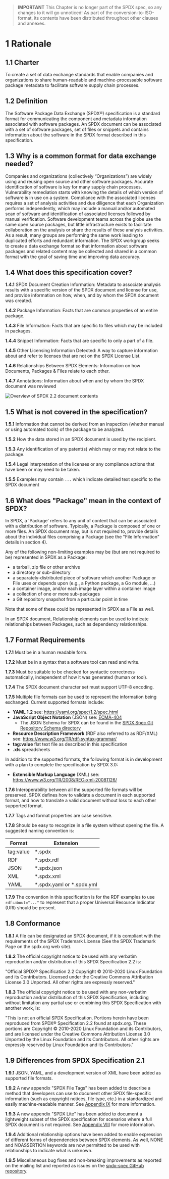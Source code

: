 > **IMPORTANT** This Chapter is no longer part of the SPDX spec, so any changes to it will go unnoticed! As part of the conversion-to-ISO-format, its contents have been distributed throughout other clauses and annexes.


# 1 Rationale

## 1.1 Charter <a name="1.1"></a>

To create a set of data exchange standards that enable companies and organizations to share human-readable and machine-processable software package metadata to facilitate software supply chain processes.

## 1.2 Definition <a name="1.2"></a>

The Software Package Data Exchange (SPDX®) specification is a standard format for communicating the component and metadata information associated with software packages. An SPDX document can be associated with a set of software packages, set of files or snippets and contains information about the software in the SPDX format described in this specification.

## 1.3 Why is a common format for data exchange needed? <a name="1.3"></a>

Companies and organizations (collectively “Organizations”) are widely using and reusing open source and other software packages.  Accurate identification of software is key for many supply chain processes.  Vulnerability remediation starts with knowing the details of which version of software is in use on a system. Compliance with the associated licenses requires a set of analysis activities and due diligence that each Organization performs independently, which may include a manual and/or automated scan of software and identification of associated licenses followed by manual verification. Software development teams across the globe use the same open source packages, but little infrastructure exists to facilitate collaboration on the analysis or share the results of these analysis activities. As a result, many groups are performing the same work leading to duplicated efforts and redundant information. The SPDX workgroup seeks to create a data exchange format so that information about software packages and related content may be collected and shared in a common format with the goal of saving time and improving data accuracy.

## 1.4 What does this specification cover? <a name="1.4"></a>

**1.4.1** SPDX Document Creation Information: Metadata to associate analysis results with a specific version of the SPDX document and license for use, and provide information on how, when, and by whom the SPDX document was created.

**1.4.2** Package Information: Facts that are common properties of an entire package.

**1.4.3** File Information: Facts that are specific to files which may be included in packages.

**1.4.4** Snippet Information: Facts that are specific to only a part of a file.

**1.4.5** Other Licensing Information Detected: A way to capture information about and refer to licenses that are not on the SPDX License List.

**1.4.6** Relationships Between SPDX Elements: Information on how Documents, Packages & Files relate to each other.

**1.4.7** Annotations: Information about when and by whom the SPDX document was reviewed

![Overview of SPDX 2.2 document contents](img/spdx-2.2-document.png)

## 1.5 What is not covered in the specification? <a name="1.5"></a>

**1.5.1** Information that cannot be derived from an inspection (whether manual or using automated tools) of the package to be analyzed.

**1.5.2** How the data stored in an SPDX document is used by the recipient.

**1.5.3** Any identification of any patent(s) which may or may not relate to the package.

**1.5.4** Legal interpretation of the licenses or any compliance actions that have been or may need to be taken.

**1.5.5** Examples may contain `...` which indicate detailed text specific to the SPDX document

## 1.6 What does "Package" mean in the context of SPDX? <a name="1.6"></a>

In SPDX, a 'Package' refers to any unit of content that can be associated with a distribution of software. Typically, a Package is composed of one or more files. An SPDX document may, but is not required to, provide details about the individual files comprising a Package (see the "File Information" details in section 4).

Any of the following non-limiting examples may be (but are not required to be) represented in SPDX as a Package:

* a tarball, zip file or other archive
* a directory or sub-directory
* a separately-distributed piece of software which another Package or File uses or depends upon (e.g., a Python package, a Go module, ...)
* a container image, and/or each image layer within a container image
* a collection of one or more sub-packages
* a Git repository snapshot from a particular point in time

Note that some of these could be represented in SPDX as a File as well.

In an SPDX document, Relationship elements can be used to indicate relationships between Packages, such as dependency relationships.

## 1.7 Format Requirements <a name="1.7"></a>

**1.7.1** Must be in a human readable form.

**1.7.2** Must be in a syntax that a software tool can read and write.

**1.7.3** Must be suitable to be checked for syntactic correctness automatically, independent of how it was generated (human or tool).

**1.7.4** The SPDX document character set must support UTF-8 encoding.

**1.7.5** Multiple file formats can be used to represent the information being exchanged.   Current supported formats include:

* **YAML 1.2** see: <https://yaml.org/spec/1.2/spec.html>
* **JavaScript Object Notation** (JSON) see: [ECMA-404](https://www.ecma-international.org/publications/files/ECMA-ST/ECMA-404.pdf)
    * The JSON Schema for SPDX can be found in the [SPDX Spec Git Repository Schema directory](https://github.com/spdx/spdx-spec/blob/master/schemas/spdx-schema.json)
* **Resource Description Framework** (RDF also referred to as RDF/XML) see: <https://www.w3.org/TR/rdf-syntax-grammar/>
* **tag:value** flat text file as described in this specification
* **.xls** spreadsheets

In addition to the supported formats, the following format is in development with a plan to complete the specification by SPDX 3.0:

* **Extensible Markup Language** (XML) see: https://www.w3.org/TR/2008/REC-xml-20081126/

**1.7.6** Interoperability between all the supported file formats will be preserved. SPDX defines how to validate a document in each supported format, and how to translate a valid document without loss to each other supported format.

**1.7.7** Tags and format properties are case sensitive.

**1.7.8** Should be easy to recognize in a file system without opening the file. A suggested naming convention is:

| Format      | Extension   |
| ----------- | ----------- |
| tag:value   | *.spdx      |
| RDF         | *.spdx.rdf  |
| JSON        | *.spdx.json |
| XML         | *.spdx.xml  |
| YAML        | \*.spdx.yaml or \*.spdx.yml |

**1.7.9** The convention in this specification is for the RDF examples to use `rdf:about="..."` to represent that a proper Universal Resource Indicator (URI) should be present.

## 1.8 Conformance <a name="1.8"></a>

**1.8.1** A file can be designated an SPDX document, if it is compliant with the requirements of the SPDX Trademark License (See the SPDX Trademark Page on the spdx.org web site).

**1.8.2** The official copyright notice to be used with any verbatim reproduction and/or distribution of this SPDX Specification 2.2 is:

"Official SPDX® Specification 2.2 Copyright © 2010-2020 Linux Foundation and its Contributors. Licensed under the Creative Commons Attribution License 3.0 Unported. All other rights are expressly reserved."

**1.8.3** The official copyright notice to be used with any non-verbatim reproduction and/or distribution of this SPDX Specification, including without limitation any partial use or combining this SPDX Specification with another work, is:

"This is not an official SPDX Specification. Portions herein have been reproduced from SPDX® Specification 2.2 found at spdx.org. These portions are Copyright © 2010-2020 Linux Foundation and its Contributors, and are licensed under the Creative Commons Attribution License 3.0 Unported by the Linux Foundation and its Contributors. All other rights are expressly reserved by Linux Foundation and its Contributors."

## 1.9 Differences from SPDX Specification 2.1 <a name="1.9"></a>

**1.9.1** JSON, YAML, and a development version of XML have been added as supported file formats.

**1.9.2** A new appendix "SPDX File Tags" has been added to describe a method that developers can use to document other SPDX file-specific information (such as copyright notices, file type, etc.) in a standardized and easily machine-readable manner. See [Appendix IX](appendix-IX-file-tags.md) for more information.

**1.9.3** A new appendix "SPDX Lite" has been added to document a lightweight subset of the SPDX specification for scenarios where a full SPDX document is not required. See [Appendix VIII](appendix-VIII-SPDX-Lite.md) for more information.

**1.9.4** Additional relationship options have been added to enable expression of different forms of dependencies between SPDX elements. As well, NONE and NOASSERTION keywords are now permitted to be used with relationships to indicate what is unknown.

**1.9.5** Miscellaneous bug fixes and non-breaking improvements as reported on the mailing list and reported as issues on the [spdx-spec GitHub repository](https://github.com/spdx/spdx-spec).
